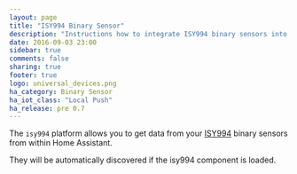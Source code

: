```yaml
---
layout: page
title: "ISY994 Binary Sensor"
description: "Instructions how to integrate ISY994 binary sensors into Home Assistant."
date: 2016-09-03 23:00
sidebar: true
comments: false
sharing: true
footer: true
logo: universal_devices.png
ha_category: Binary Sensor
ha_iot_class: "Local Push"
ha_release: pre 0.7
---
```


The `isy994` platform allows you to get data from your [ISY994](https://www.universal-devices.com/residential/isy994i-series/) binary sensors from within Home Assistant.
  
They will be automatically discovered if the isy994 component is loaded.
